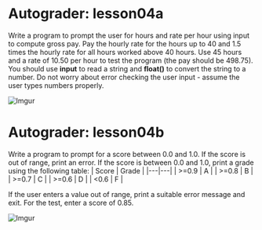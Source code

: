 # Autograder: lesson04a

Write a program to prompt the user for hours and rate per hour using input to compute gross pay. Pay the hourly rate for the hours up to 40 and 1.5 times the hourly rate for all hours worked above 40 hours. Use 45 hours and a rate of 10.50 per hour to test the program (the pay should be 498.75). You should use **input** to read a string and **float()** to convert the string to a number. Do not worry about error checking the user input - assume the user types numbers properly.

![Imgur](https://imgur.com/XH1KvyE.png)

# Autograder: lesson04b

Write a program to prompt for a score between 0.0 and 1.0. If the score is out of range, print an error. If the score is between 0.0 and 1.0, print a grade using the following table:
| Score | Grade |
|---|---|
| >=0.9 | A |
| >=0.8 | B |
| >=0.7 | C |
| >=0.6 | D |
| <0.6 | F | 

If the user enters a value out of range, print a suitable error message and exit. For the test, enter a score of 0.85.

![Imgur](https://imgur.com/souh0yJ.png)